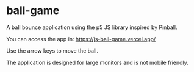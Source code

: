# ball-game

A ball bounce application using the p5 JS library inspired by Pinball.

You can access the app in:
https://js-ball-game.vercel.app/

Use the arrow keys to move the ball.

The application is designed for large monitors and is not mobile friendly.
